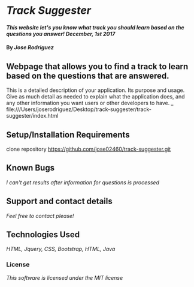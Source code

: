 # _Track Suggester_

#### _This website let's you know what track you should learn based on the questions you answer! December, 1st 2017_

#### By _**Jose Rodriguez**_

## Webpage that allows you to find a track to learn based on the questions that are answered.

This is a detailed description of your application. Its purpose and usage.  Give as much detail as needed to explain what the application does, and any other information you want users or other developers to have. _
file:///Users/joserodriguez/Desktop/track-suggester/track-suggester/index.html
## Setup/Installation Requirements

 clone repository https://github.com/jose02460/track-suggester.git


## Known Bugs

_I can't get results after information for questions is processed_

## Support and contact details

_Feel free to contact please!_

## Technologies Used

_HTML, Jquery, CSS, Bootstrap, HTML, Java_

### License

*This software is licensed under the MIT license*

